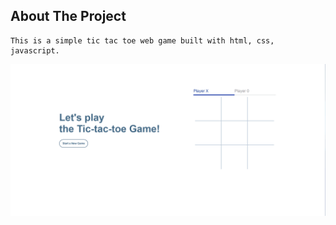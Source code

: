<!-- ABOUT THE PROJECT -->
## About The Project

    This is a simple tic tac toe web game built with html, css, javascript. 


[![Product Name Screen Shot][product-screenshot]](Product)


<!-- MARKDOWN LINKS & IMAGES -->
[product-screenshot]: images/tictactoe.gif
